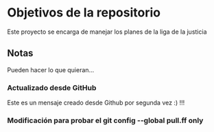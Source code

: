 # Objetivos de la repositorio

Este proyecto se encarga de manejar los planes de la liga de la justicia


## Notas
Pueden hacer lo que quieran...

### Actualizado desde GitHub
Este es un mensaje creado desde Github por segunda vez :) !!!

### Modificación para probar el git config --global pull.ff only
